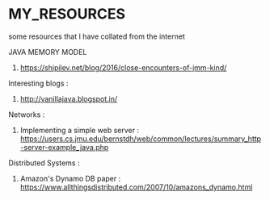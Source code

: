 # MY_RESOURCES
some resources that I have collated from the internet

JAVA MEMORY MODEL
1. https://shipilev.net/blog/2016/close-encounters-of-jmm-kind/

Interesting blogs :
1. http://vanillajava.blogspot.in/

Networks : 
1. Implementing a simple web server : https://users.cs.jmu.edu/bernstdh/web/common/lectures/summary_http-server-example_java.php 

Distributed Systems : 
1. Amazon's Dynamo DB paper : https://www.allthingsdistributed.com/2007/10/amazons_dynamo.html
